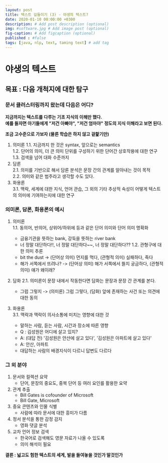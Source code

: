 ```yaml
---
layout: post
title: 텍스트 길들이기 (3) - 야생의 텍스트?
date: 2020-01-10 00:00:00 +0300
description: # Add post description (optional)
img: #software.jpg # Add image post (optional)
fig-caption: # Add figcaption (optional)
published : #false
tags: [java, nlp, text, taming text] # add tag
---
```


# 야생의 텍스트
## 목표 : 다음 개척지에 대한 탐구
 
### 문서 클러스터링까지 왔는데 다음은 어디?
**지금까지는 텍스트를 다루는 기초 지식의 이해만 했다.**  
**예를 들자면 아기들에게 "저건 아빠야", "저건 엄마야" 정도의 지식 이해라고 보면 된다.**  

**조금 고수준으로 가보자 (물론 학습은 하지 않고 겉핥기만)**
1. 의미론
1.1. 지금까지 한 것은  syntax, 앞으로는 semantics  
1.2. 단어의 의미, 더 큰 의미 단위를 구성하기 위한 단어간 상호작용에 대한 연구  
1.3. 검색을 넘어 대화 수준까지
2. 담론  
2.1. 의미를 기반으로 해서 담론 분석은 문장 간의 관계를 알아내는 것이 목적  
2.2. 의미와 같은 범주라고 생각할 수도 있다.
3. 화용론  
3.1. 맥락, 세계에 대한 지식, 언어 관습, 그 외의 기타 추상적 속성이 어떻게 텍스트의 의미에 기여하는지에 대한 연구

### 의미론, 담론, 화용론의 예시
1. 의미론  
1.1. 동의어, 반의어, 상위어/하위에 등과 같은 단어 의미와 단어 의미 명확화        
   * 금융기관을 뜻하는 bank, 강둑을 뜻하는 river bank
   * 너 정말 대단하다!!, 너 정말 대단하다~~, 너 정말 대단하다??
1.2. 관형구에 대한 의미 추론  
   * bit the dust -> (단어상 의미) 먼지를 먹다, (관형적 의미) 실패하다, 죽다
   * 해가 서쪽에서 뜨려나? -> (단어상 의미) 해가 서쪽에서 뜰지 궁금하다, (관형적 의미) 얘가 왜이래?  
   
2. 담화
2.1. 의미론이 문장 내에서 작동한다면 담화는 문장과 문장 간 관계를 본다.
   * 그럼 그렇지 -> (의미론) 그럼 그렇다, (담화) 앞에 존재하는 사건 또는 의견에 대한 동의  

3. 화용론  
3.1. 맥락과 맥락이 의사소통에 미치는 영향에 대한 것
   * 말하는 사람, 듣는 사람, 시간과 장소에 따른 영향  
   * Q : 김성원은 어디에 살고 있지?  
   * A: (대답 전) '김성원은 안산에 살고 있다', '김성원은 아파트에 살고 있다'
   * A: 안산, 아파트
   * 대답하는 사람의 배경지식이 다르니 답변도 다르다
   
### 그 외 분야
1. 문서와 컬렉션 요약
   * 단어, 문장의 중요도, 중복 단어 등 여러 요인를 활용한 요약
2. 관계 추출
   * Bill Gates is cofounder of Microsoft
   * Bill Gate, Microsoft
3. 중요 콘텐츠와 인물 식별  
   * 사람에 따라 문서에 대한 흥미가 다름
4. 정서 분석을 통한 감정 감지  
   * 영화 댓글 분석
5. 교차 언어 정보 검색
   * 한국어로 검색해도 영문 자료가 나올 수 있도록  
   * 의미 해석이 필요  

**결론 : 넓고도 험한 텍스트의 세계, 발을 들여놓을 것인가 말것인가**